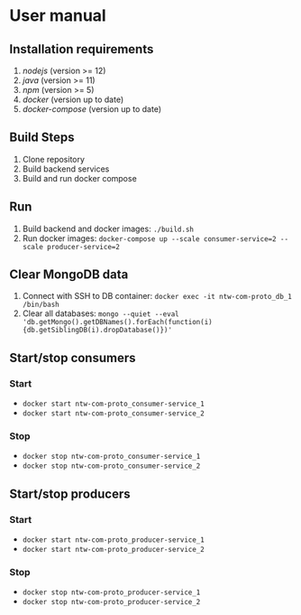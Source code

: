# User manual

## Installation requirements
1. *nodejs* (version >= 12)
2. *java* (version >= 11)
2. *npm* (version >= 5)
4. *docker* (version up to date)
5. *docker-compose* (version up to date)

## Build Steps
1. Clone repository
2. Build backend services
3. Build and run docker compose

## Run
1. Build backend and docker images: `./build.sh`
2. Run docker images: `docker-compose up --scale consumer-service=2 --scale producer-service=2`

## Clear MongoDB data
1. Connect with SSH to DB container: `docker exec -it ntw-com-proto_db_1 /bin/bash`
2. Clear all databases: `mongo --quiet --eval 'db.getMongo().getDBNames().forEach(function(i){db.getSiblingDB(i).dropDatabase()})'`

## Start/stop consumers
### Start
- `docker start ntw-com-proto_consumer-service_1`
- `docker start ntw-com-proto_consumer-service_2`
### Stop
- `docker stop ntw-com-proto_consumer-service_1`
- `docker stop ntw-com-proto_consumer-service_2`

## Start/stop producers
### Start
- `docker start ntw-com-proto_producer-service_1`
- `docker start ntw-com-proto_producer-service_2`
### Stop
- `docker stop ntw-com-proto_producer-service_1`
- `docker stop ntw-com-proto_producer-service_2`
